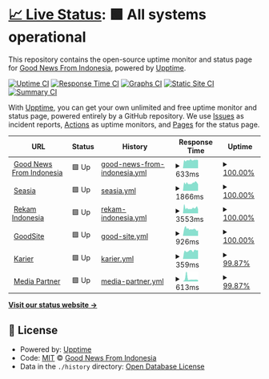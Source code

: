 # [📈 Live Status](https://gnfi.github.io/uptime): <!--live status--> **🟩 All systems operational**

This repository contains the open-source uptime monitor and status page for [Good News From Indonesia](https://www.goodnewsfromindonesia.id), powered by [Upptime](https://github.com/upptime/upptime).

[![Uptime CI](https://github.com/gnfi/uptime/workflows/Uptime%20CI/badge.svg)](https://github.com/gnfi/uptime/actions?query=workflow%3A%22Uptime+CI%22)
[![Response Time CI](https://github.com/gnfi/uptime/workflows/Response%20Time%20CI/badge.svg)](https://github.com/gnfi/uptime/actions?query=workflow%3A%22Response+Time+CI%22)
[![Graphs CI](https://github.com/gnfi/uptime/workflows/Graphs%20CI/badge.svg)](https://github.com/gnfi/uptime/actions?query=workflow%3A%22Graphs+CI%22)
[![Static Site CI](https://github.com/gnfi/uptime/workflows/Static%20Site%20CI/badge.svg)](https://github.com/gnfi/uptime/actions?query=workflow%3A%22Static+Site+CI%22)
[![Summary CI](https://github.com/gnfi/uptime/workflows/Summary%20CI/badge.svg)](https://github.com/gnfi/uptime/actions?query=workflow%3A%22Summary+CI%22)

With [Upptime](https://upptime.js.org), you can get your own unlimited and free uptime monitor and status page, powered entirely by a GitHub repository. We use [Issues](https://github.com/gnfi/uptime/issues) as incident reports, [Actions](https://github.com/gnfi/uptime/actions) as uptime monitors, and [Pages](https://gnfi.github.io/uptime) for the status page.

<!--start: status pages-->
<!-- This summary is generated by Upptime (https://github.com/upptime/upptime) -->
<!-- Do not edit this manually, your changes will be overwritten -->
<!-- prettier-ignore -->
| URL | Status | History | Response Time | Uptime |
| --- | ------ | ------- | ------------- | ------ |
| <img alt="" src="https://favicons.githubusercontent.com/www.goodnewsfromindonesia.id" height="13"> [Good News From Indonesia](https://www.goodnewsfromindonesia.id) | 🟩 Up | [good-news-from-indonesia.yml](https://github.com/gnfi/uptime/commits/HEAD/history/good-news-from-indonesia.yml) | <details><summary><img alt="Response time graph" src="./graphs/good-news-from-indonesia/response-time-week.png" height="20"> 633ms</summary><br><a href="https://uptime.goodnews.id/history/good-news-from-indonesia"><img alt="Response time 633" src="https://img.shields.io/endpoint?url=https%3A%2F%2Fraw.githubusercontent.com%2Fgnfi%2Fuptime%2FHEAD%2Fapi%2Fgood-news-from-indonesia%2Fresponse-time.json"></a><br><a href="https://uptime.goodnews.id/history/good-news-from-indonesia"><img alt="24-hour response time 633" src="https://img.shields.io/endpoint?url=https%3A%2F%2Fraw.githubusercontent.com%2Fgnfi%2Fuptime%2FHEAD%2Fapi%2Fgood-news-from-indonesia%2Fresponse-time-day.json"></a><br><a href="https://uptime.goodnews.id/history/good-news-from-indonesia"><img alt="7-day response time 633" src="https://img.shields.io/endpoint?url=https%3A%2F%2Fraw.githubusercontent.com%2Fgnfi%2Fuptime%2FHEAD%2Fapi%2Fgood-news-from-indonesia%2Fresponse-time-week.json"></a><br><a href="https://uptime.goodnews.id/history/good-news-from-indonesia"><img alt="30-day response time 633" src="https://img.shields.io/endpoint?url=https%3A%2F%2Fraw.githubusercontent.com%2Fgnfi%2Fuptime%2FHEAD%2Fapi%2Fgood-news-from-indonesia%2Fresponse-time-month.json"></a><br><a href="https://uptime.goodnews.id/history/good-news-from-indonesia"><img alt="1-year response time 633" src="https://img.shields.io/endpoint?url=https%3A%2F%2Fraw.githubusercontent.com%2Fgnfi%2Fuptime%2FHEAD%2Fapi%2Fgood-news-from-indonesia%2Fresponse-time-year.json"></a></details> | <details><summary><a href="https://uptime.goodnews.id/history/good-news-from-indonesia">100.00%</a></summary><a href="https://uptime.goodnews.id/history/good-news-from-indonesia"><img alt="All-time uptime 100.00%" src="https://img.shields.io/endpoint?url=https%3A%2F%2Fraw.githubusercontent.com%2Fgnfi%2Fuptime%2FHEAD%2Fapi%2Fgood-news-from-indonesia%2Fuptime.json"></a><br><a href="https://uptime.goodnews.id/history/good-news-from-indonesia"><img alt="24-hour uptime 100.00%" src="https://img.shields.io/endpoint?url=https%3A%2F%2Fraw.githubusercontent.com%2Fgnfi%2Fuptime%2FHEAD%2Fapi%2Fgood-news-from-indonesia%2Fuptime-day.json"></a><br><a href="https://uptime.goodnews.id/history/good-news-from-indonesia"><img alt="7-day uptime 100.00%" src="https://img.shields.io/endpoint?url=https%3A%2F%2Fraw.githubusercontent.com%2Fgnfi%2Fuptime%2FHEAD%2Fapi%2Fgood-news-from-indonesia%2Fuptime-week.json"></a><br><a href="https://uptime.goodnews.id/history/good-news-from-indonesia"><img alt="30-day uptime 100.00%" src="https://img.shields.io/endpoint?url=https%3A%2F%2Fraw.githubusercontent.com%2Fgnfi%2Fuptime%2FHEAD%2Fapi%2Fgood-news-from-indonesia%2Fuptime-month.json"></a><br><a href="https://uptime.goodnews.id/history/good-news-from-indonesia"><img alt="1-year uptime 100.00%" src="https://img.shields.io/endpoint?url=https%3A%2F%2Fraw.githubusercontent.com%2Fgnfi%2Fuptime%2FHEAD%2Fapi%2Fgood-news-from-indonesia%2Fuptime-year.json"></a></details>
| <img alt="" src="https://favicons.githubusercontent.com/seasia.co" height="13"> [Seasia](https://seasia.co) | 🟩 Up | [seasia.yml](https://github.com/gnfi/uptime/commits/HEAD/history/seasia.yml) | <details><summary><img alt="Response time graph" src="./graphs/seasia/response-time-week.png" height="20"> 1866ms</summary><br><a href="https://uptime.goodnews.id/history/seasia"><img alt="Response time 1866" src="https://img.shields.io/endpoint?url=https%3A%2F%2Fraw.githubusercontent.com%2Fgnfi%2Fuptime%2FHEAD%2Fapi%2Fseasia%2Fresponse-time.json"></a><br><a href="https://uptime.goodnews.id/history/seasia"><img alt="24-hour response time 1586" src="https://img.shields.io/endpoint?url=https%3A%2F%2Fraw.githubusercontent.com%2Fgnfi%2Fuptime%2FHEAD%2Fapi%2Fseasia%2Fresponse-time-day.json"></a><br><a href="https://uptime.goodnews.id/history/seasia"><img alt="7-day response time 1866" src="https://img.shields.io/endpoint?url=https%3A%2F%2Fraw.githubusercontent.com%2Fgnfi%2Fuptime%2FHEAD%2Fapi%2Fseasia%2Fresponse-time-week.json"></a><br><a href="https://uptime.goodnews.id/history/seasia"><img alt="30-day response time 1866" src="https://img.shields.io/endpoint?url=https%3A%2F%2Fraw.githubusercontent.com%2Fgnfi%2Fuptime%2FHEAD%2Fapi%2Fseasia%2Fresponse-time-month.json"></a><br><a href="https://uptime.goodnews.id/history/seasia"><img alt="1-year response time 1866" src="https://img.shields.io/endpoint?url=https%3A%2F%2Fraw.githubusercontent.com%2Fgnfi%2Fuptime%2FHEAD%2Fapi%2Fseasia%2Fresponse-time-year.json"></a></details> | <details><summary><a href="https://uptime.goodnews.id/history/seasia">100.00%</a></summary><a href="https://uptime.goodnews.id/history/seasia"><img alt="All-time uptime 100.00%" src="https://img.shields.io/endpoint?url=https%3A%2F%2Fraw.githubusercontent.com%2Fgnfi%2Fuptime%2FHEAD%2Fapi%2Fseasia%2Fuptime.json"></a><br><a href="https://uptime.goodnews.id/history/seasia"><img alt="24-hour uptime 100.00%" src="https://img.shields.io/endpoint?url=https%3A%2F%2Fraw.githubusercontent.com%2Fgnfi%2Fuptime%2FHEAD%2Fapi%2Fseasia%2Fuptime-day.json"></a><br><a href="https://uptime.goodnews.id/history/seasia"><img alt="7-day uptime 100.00%" src="https://img.shields.io/endpoint?url=https%3A%2F%2Fraw.githubusercontent.com%2Fgnfi%2Fuptime%2FHEAD%2Fapi%2Fseasia%2Fuptime-week.json"></a><br><a href="https://uptime.goodnews.id/history/seasia"><img alt="30-day uptime 100.00%" src="https://img.shields.io/endpoint?url=https%3A%2F%2Fraw.githubusercontent.com%2Fgnfi%2Fuptime%2FHEAD%2Fapi%2Fseasia%2Fuptime-month.json"></a><br><a href="https://uptime.goodnews.id/history/seasia"><img alt="1-year uptime 100.00%" src="https://img.shields.io/endpoint?url=https%3A%2F%2Fraw.githubusercontent.com%2Fgnfi%2Fuptime%2FHEAD%2Fapi%2Fseasia%2Fuptime-year.json"></a></details>
| <img alt="" src="https://favicons.githubusercontent.com/www.rekamindonesia.id" height="13"> [Rekam Indonesia](https://www.rekamindonesia.id) | 🟩 Up | [rekam-indonesia.yml](https://github.com/gnfi/uptime/commits/HEAD/history/rekam-indonesia.yml) | <details><summary><img alt="Response time graph" src="./graphs/rekam-indonesia/response-time-week.png" height="20"> 3553ms</summary><br><a href="https://uptime.goodnews.id/history/rekam-indonesia"><img alt="Response time 3553" src="https://img.shields.io/endpoint?url=https%3A%2F%2Fraw.githubusercontent.com%2Fgnfi%2Fuptime%2FHEAD%2Fapi%2Frekam-indonesia%2Fresponse-time.json"></a><br><a href="https://uptime.goodnews.id/history/rekam-indonesia"><img alt="24-hour response time 2713" src="https://img.shields.io/endpoint?url=https%3A%2F%2Fraw.githubusercontent.com%2Fgnfi%2Fuptime%2FHEAD%2Fapi%2Frekam-indonesia%2Fresponse-time-day.json"></a><br><a href="https://uptime.goodnews.id/history/rekam-indonesia"><img alt="7-day response time 3553" src="https://img.shields.io/endpoint?url=https%3A%2F%2Fraw.githubusercontent.com%2Fgnfi%2Fuptime%2FHEAD%2Fapi%2Frekam-indonesia%2Fresponse-time-week.json"></a><br><a href="https://uptime.goodnews.id/history/rekam-indonesia"><img alt="30-day response time 3553" src="https://img.shields.io/endpoint?url=https%3A%2F%2Fraw.githubusercontent.com%2Fgnfi%2Fuptime%2FHEAD%2Fapi%2Frekam-indonesia%2Fresponse-time-month.json"></a><br><a href="https://uptime.goodnews.id/history/rekam-indonesia"><img alt="1-year response time 3553" src="https://img.shields.io/endpoint?url=https%3A%2F%2Fraw.githubusercontent.com%2Fgnfi%2Fuptime%2FHEAD%2Fapi%2Frekam-indonesia%2Fresponse-time-year.json"></a></details> | <details><summary><a href="https://uptime.goodnews.id/history/rekam-indonesia">100.00%</a></summary><a href="https://uptime.goodnews.id/history/rekam-indonesia"><img alt="All-time uptime 100.00%" src="https://img.shields.io/endpoint?url=https%3A%2F%2Fraw.githubusercontent.com%2Fgnfi%2Fuptime%2FHEAD%2Fapi%2Frekam-indonesia%2Fuptime.json"></a><br><a href="https://uptime.goodnews.id/history/rekam-indonesia"><img alt="24-hour uptime 100.00%" src="https://img.shields.io/endpoint?url=https%3A%2F%2Fraw.githubusercontent.com%2Fgnfi%2Fuptime%2FHEAD%2Fapi%2Frekam-indonesia%2Fuptime-day.json"></a><br><a href="https://uptime.goodnews.id/history/rekam-indonesia"><img alt="7-day uptime 100.00%" src="https://img.shields.io/endpoint?url=https%3A%2F%2Fraw.githubusercontent.com%2Fgnfi%2Fuptime%2FHEAD%2Fapi%2Frekam-indonesia%2Fuptime-week.json"></a><br><a href="https://uptime.goodnews.id/history/rekam-indonesia"><img alt="30-day uptime 100.00%" src="https://img.shields.io/endpoint?url=https%3A%2F%2Fraw.githubusercontent.com%2Fgnfi%2Fuptime%2FHEAD%2Fapi%2Frekam-indonesia%2Fuptime-month.json"></a><br><a href="https://uptime.goodnews.id/history/rekam-indonesia"><img alt="1-year uptime 100.00%" src="https://img.shields.io/endpoint?url=https%3A%2F%2Fraw.githubusercontent.com%2Fgnfi%2Fuptime%2FHEAD%2Fapi%2Frekam-indonesia%2Fuptime-year.json"></a></details>
| <img alt="" src="https://favicons.githubusercontent.com/goodside.id" height="13"> [GoodSite](https://goodside.id) | 🟩 Up | [good-site.yml](https://github.com/gnfi/uptime/commits/HEAD/history/good-site.yml) | <details><summary><img alt="Response time graph" src="./graphs/good-site/response-time-week.png" height="20"> 926ms</summary><br><a href="https://uptime.goodnews.id/history/good-site"><img alt="Response time 926" src="https://img.shields.io/endpoint?url=https%3A%2F%2Fraw.githubusercontent.com%2Fgnfi%2Fuptime%2FHEAD%2Fapi%2Fgood-site%2Fresponse-time.json"></a><br><a href="https://uptime.goodnews.id/history/good-site"><img alt="24-hour response time 760" src="https://img.shields.io/endpoint?url=https%3A%2F%2Fraw.githubusercontent.com%2Fgnfi%2Fuptime%2FHEAD%2Fapi%2Fgood-site%2Fresponse-time-day.json"></a><br><a href="https://uptime.goodnews.id/history/good-site"><img alt="7-day response time 926" src="https://img.shields.io/endpoint?url=https%3A%2F%2Fraw.githubusercontent.com%2Fgnfi%2Fuptime%2FHEAD%2Fapi%2Fgood-site%2Fresponse-time-week.json"></a><br><a href="https://uptime.goodnews.id/history/good-site"><img alt="30-day response time 926" src="https://img.shields.io/endpoint?url=https%3A%2F%2Fraw.githubusercontent.com%2Fgnfi%2Fuptime%2FHEAD%2Fapi%2Fgood-site%2Fresponse-time-month.json"></a><br><a href="https://uptime.goodnews.id/history/good-site"><img alt="1-year response time 926" src="https://img.shields.io/endpoint?url=https%3A%2F%2Fraw.githubusercontent.com%2Fgnfi%2Fuptime%2FHEAD%2Fapi%2Fgood-site%2Fresponse-time-year.json"></a></details> | <details><summary><a href="https://uptime.goodnews.id/history/good-site">100.00%</a></summary><a href="https://uptime.goodnews.id/history/good-site"><img alt="All-time uptime 100.00%" src="https://img.shields.io/endpoint?url=https%3A%2F%2Fraw.githubusercontent.com%2Fgnfi%2Fuptime%2FHEAD%2Fapi%2Fgood-site%2Fuptime.json"></a><br><a href="https://uptime.goodnews.id/history/good-site"><img alt="24-hour uptime 100.00%" src="https://img.shields.io/endpoint?url=https%3A%2F%2Fraw.githubusercontent.com%2Fgnfi%2Fuptime%2FHEAD%2Fapi%2Fgood-site%2Fuptime-day.json"></a><br><a href="https://uptime.goodnews.id/history/good-site"><img alt="7-day uptime 100.00%" src="https://img.shields.io/endpoint?url=https%3A%2F%2Fraw.githubusercontent.com%2Fgnfi%2Fuptime%2FHEAD%2Fapi%2Fgood-site%2Fuptime-week.json"></a><br><a href="https://uptime.goodnews.id/history/good-site"><img alt="30-day uptime 100.00%" src="https://img.shields.io/endpoint?url=https%3A%2F%2Fraw.githubusercontent.com%2Fgnfi%2Fuptime%2FHEAD%2Fapi%2Fgood-site%2Fuptime-month.json"></a><br><a href="https://uptime.goodnews.id/history/good-site"><img alt="1-year uptime 100.00%" src="https://img.shields.io/endpoint?url=https%3A%2F%2Fraw.githubusercontent.com%2Fgnfi%2Fuptime%2FHEAD%2Fapi%2Fgood-site%2Fuptime-year.json"></a></details>
| <img alt="" src="https://favicons.githubusercontent.com/karier.goodnews.id" height="13"> [Karier](https://karier.goodnews.id/) | 🟩 Up | [karier.yml](https://github.com/gnfi/uptime/commits/HEAD/history/karier.yml) | <details><summary><img alt="Response time graph" src="./graphs/karier/response-time-week.png" height="20"> 359ms</summary><br><a href="https://uptime.goodnews.id/history/karier"><img alt="Response time 359" src="https://img.shields.io/endpoint?url=https%3A%2F%2Fraw.githubusercontent.com%2Fgnfi%2Fuptime%2FHEAD%2Fapi%2Fkarier%2Fresponse-time.json"></a><br><a href="https://uptime.goodnews.id/history/karier"><img alt="24-hour response time 381" src="https://img.shields.io/endpoint?url=https%3A%2F%2Fraw.githubusercontent.com%2Fgnfi%2Fuptime%2FHEAD%2Fapi%2Fkarier%2Fresponse-time-day.json"></a><br><a href="https://uptime.goodnews.id/history/karier"><img alt="7-day response time 359" src="https://img.shields.io/endpoint?url=https%3A%2F%2Fraw.githubusercontent.com%2Fgnfi%2Fuptime%2FHEAD%2Fapi%2Fkarier%2Fresponse-time-week.json"></a><br><a href="https://uptime.goodnews.id/history/karier"><img alt="30-day response time 359" src="https://img.shields.io/endpoint?url=https%3A%2F%2Fraw.githubusercontent.com%2Fgnfi%2Fuptime%2FHEAD%2Fapi%2Fkarier%2Fresponse-time-month.json"></a><br><a href="https://uptime.goodnews.id/history/karier"><img alt="1-year response time 359" src="https://img.shields.io/endpoint?url=https%3A%2F%2Fraw.githubusercontent.com%2Fgnfi%2Fuptime%2FHEAD%2Fapi%2Fkarier%2Fresponse-time-year.json"></a></details> | <details><summary><a href="https://uptime.goodnews.id/history/karier">99.87%</a></summary><a href="https://uptime.goodnews.id/history/karier"><img alt="All-time uptime 99.87%" src="https://img.shields.io/endpoint?url=https%3A%2F%2Fraw.githubusercontent.com%2Fgnfi%2Fuptime%2FHEAD%2Fapi%2Fkarier%2Fuptime.json"></a><br><a href="https://uptime.goodnews.id/history/karier"><img alt="24-hour uptime 100.00%" src="https://img.shields.io/endpoint?url=https%3A%2F%2Fraw.githubusercontent.com%2Fgnfi%2Fuptime%2FHEAD%2Fapi%2Fkarier%2Fuptime-day.json"></a><br><a href="https://uptime.goodnews.id/history/karier"><img alt="7-day uptime 99.87%" src="https://img.shields.io/endpoint?url=https%3A%2F%2Fraw.githubusercontent.com%2Fgnfi%2Fuptime%2FHEAD%2Fapi%2Fkarier%2Fuptime-week.json"></a><br><a href="https://uptime.goodnews.id/history/karier"><img alt="30-day uptime 99.87%" src="https://img.shields.io/endpoint?url=https%3A%2F%2Fraw.githubusercontent.com%2Fgnfi%2Fuptime%2FHEAD%2Fapi%2Fkarier%2Fuptime-month.json"></a><br><a href="https://uptime.goodnews.id/history/karier"><img alt="1-year uptime 99.87%" src="https://img.shields.io/endpoint?url=https%3A%2F%2Fraw.githubusercontent.com%2Fgnfi%2Fuptime%2FHEAD%2Fapi%2Fkarier%2Fuptime-year.json"></a></details>
| <img alt="" src="https://favicons.githubusercontent.com/partner.goodnews.id" height="13"> [Media Partner](https://partner.goodnews.id/media) | 🟩 Up | [media-partner.yml](https://github.com/gnfi/uptime/commits/HEAD/history/media-partner.yml) | <details><summary><img alt="Response time graph" src="./graphs/media-partner/response-time-week.png" height="20"> 613ms</summary><br><a href="https://uptime.goodnews.id/history/media-partner"><img alt="Response time 613" src="https://img.shields.io/endpoint?url=https%3A%2F%2Fraw.githubusercontent.com%2Fgnfi%2Fuptime%2FHEAD%2Fapi%2Fmedia-partner%2Fresponse-time.json"></a><br><a href="https://uptime.goodnews.id/history/media-partner"><img alt="24-hour response time 327" src="https://img.shields.io/endpoint?url=https%3A%2F%2Fraw.githubusercontent.com%2Fgnfi%2Fuptime%2FHEAD%2Fapi%2Fmedia-partner%2Fresponse-time-day.json"></a><br><a href="https://uptime.goodnews.id/history/media-partner"><img alt="7-day response time 613" src="https://img.shields.io/endpoint?url=https%3A%2F%2Fraw.githubusercontent.com%2Fgnfi%2Fuptime%2FHEAD%2Fapi%2Fmedia-partner%2Fresponse-time-week.json"></a><br><a href="https://uptime.goodnews.id/history/media-partner"><img alt="30-day response time 613" src="https://img.shields.io/endpoint?url=https%3A%2F%2Fraw.githubusercontent.com%2Fgnfi%2Fuptime%2FHEAD%2Fapi%2Fmedia-partner%2Fresponse-time-month.json"></a><br><a href="https://uptime.goodnews.id/history/media-partner"><img alt="1-year response time 613" src="https://img.shields.io/endpoint?url=https%3A%2F%2Fraw.githubusercontent.com%2Fgnfi%2Fuptime%2FHEAD%2Fapi%2Fmedia-partner%2Fresponse-time-year.json"></a></details> | <details><summary><a href="https://uptime.goodnews.id/history/media-partner">99.87%</a></summary><a href="https://uptime.goodnews.id/history/media-partner"><img alt="All-time uptime 99.87%" src="https://img.shields.io/endpoint?url=https%3A%2F%2Fraw.githubusercontent.com%2Fgnfi%2Fuptime%2FHEAD%2Fapi%2Fmedia-partner%2Fuptime.json"></a><br><a href="https://uptime.goodnews.id/history/media-partner"><img alt="24-hour uptime 100.00%" src="https://img.shields.io/endpoint?url=https%3A%2F%2Fraw.githubusercontent.com%2Fgnfi%2Fuptime%2FHEAD%2Fapi%2Fmedia-partner%2Fuptime-day.json"></a><br><a href="https://uptime.goodnews.id/history/media-partner"><img alt="7-day uptime 99.87%" src="https://img.shields.io/endpoint?url=https%3A%2F%2Fraw.githubusercontent.com%2Fgnfi%2Fuptime%2FHEAD%2Fapi%2Fmedia-partner%2Fuptime-week.json"></a><br><a href="https://uptime.goodnews.id/history/media-partner"><img alt="30-day uptime 99.87%" src="https://img.shields.io/endpoint?url=https%3A%2F%2Fraw.githubusercontent.com%2Fgnfi%2Fuptime%2FHEAD%2Fapi%2Fmedia-partner%2Fuptime-month.json"></a><br><a href="https://uptime.goodnews.id/history/media-partner"><img alt="1-year uptime 99.87%" src="https://img.shields.io/endpoint?url=https%3A%2F%2Fraw.githubusercontent.com%2Fgnfi%2Fuptime%2FHEAD%2Fapi%2Fmedia-partner%2Fuptime-year.json"></a></details>

<!--end: status pages-->

[**Visit our status website →**](https://gnfi.github.io/uptime)

## 📄 License

- Powered by: [Upptime](https://github.com/upptime/upptime)
- Code: [MIT](./LICENSE) © [Good News From Indonesia](https://www.goodnewsfromindonesia.id)
- Data in the `./history` directory: [Open Database License](https://opendatacommons.org/licenses/odbl/1-0/)
